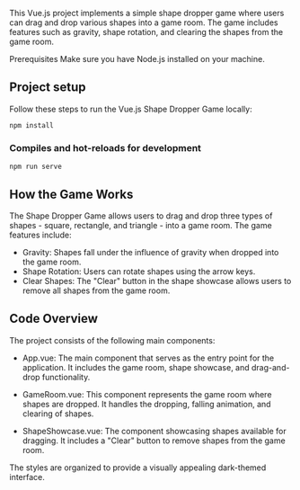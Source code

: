 This Vue.js project implements a simple shape dropper game where users can drag and drop various shapes into a game room. The game includes features such as gravity, shape rotation, and clearing the shapes from the game room.

Prerequisites
Make sure you have Node.js installed on your machine.


## Project setup
Follow these steps to run the Vue.js Shape Dropper Game locally:

```
npm install
```
### Compiles and hot-reloads for development
```
npm run serve
```

## How the Game Works
The Shape Dropper Game allows users to drag and drop three types of shapes - square, rectangle, and triangle - into a game room. The game features include:

- Gravity: Shapes fall under the influence of gravity when dropped into the game room.
- Shape Rotation: Users can rotate shapes using the arrow keys.
- Clear Shapes: The "Clear" button in the shape showcase allows users to remove all shapes from the game room.

## Code Overview
The project consists of the following main components:

- App.vue: The main component that serves as the entry point for the application. It includes the game room, shape showcase, and drag-and-drop functionality.

- GameRoom.vue: This component represents the game room where shapes are dropped. It handles the dropping, falling animation, and clearing of shapes.

- ShapeShowcase.vue: The component showcasing shapes available for dragging. It includes a "Clear" button to remove shapes from the game room.


The styles are organized to provide a visually appealing dark-themed interface.
